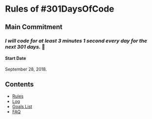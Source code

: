 # Rules of #301DaysOfCode

## Main Commitment

### _I will code for at least 3 minutes 1 second every day for the next 301 days._ :muscle:

#### Start Date

September 28, 2018.

## Contents

- [Rules](rules.md)
- [Log](log.md)
- [Goals List](goals_list.md)
- [FAQ](https://github.com/akshay1337/301-Days-Of-Code#faq)
